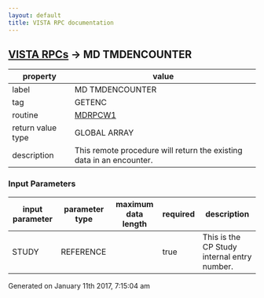 ```yaml
---
layout: default
title: VISTA RPC documentation
---
```




## [VISTA RPCs](TableOfContent.md) &#8594; MD TMDENCOUNTER 

 property | value 
--- | --- 
 label | MD TMDENCOUNTER
 tag | GETENC
 routine | [MDRPCW1](http://code.osehra.org/dox/Routine_MDRPCW1_source.html)
 return value type | GLOBAL ARRAY
 description | This remote procedure will return the existing data in an encounter.

### Input Parameters

| input parameter | parameter type | maximum data length | required | description | 
| --- | --- | --- | --- | --- | 
| STUDY | REFERENCE |  | true | This is the CP Study internal entry number. | 




 Generated on January 11th 2017, 7:15:04 am
